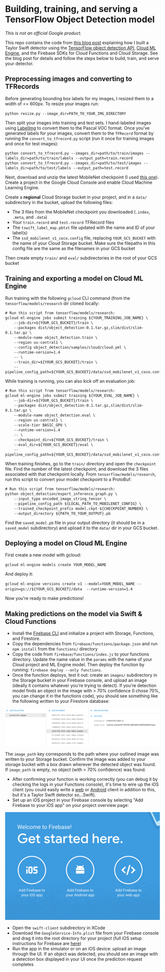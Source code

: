 Building, training, and serving a TensorFlow Object Detection model
===================================================================

*This is not an official Google product.*

This repo contains the code from [this blog post](TODO) explaining how I built a Taylor Swift detector using the [TensorFlow object detection API](https://github.com/tensorflow/models/tree/master/research/object_detection), [Cloud ML Engine](http://cloud.google.com/ml-engine), and the Firebase SDKs for Cloud Functions and Cloud Storage. See the blog post for details and follow the steps below to build, train, and serve your detector.

## Preprocessing images and converting to TFRecords

Before generating bounding box labels for my images, I resized them to a width of <= 600px. To resize your images run:

`python resize.py --image_dir=PATH_TO_YOUR_IMG_DIRECTORY`

Then split your images into training and test sets. I hand-labeled images using [LabelImg](https://github.com/tzutalin/labelImg) to convert them to the Pascal VOC format. Once you've generated labels for your images, convert them to the `TFRecord` format by running the `convert_to_tfrecord.py` script (run it once for training images and once for test images):

```
python convert_to_tfrecord.py --images_dir=path/to/train/images --labels_dir=path/to/train/labels --output_path=train.record
python convert_to_tfrecord.py --images_dir=path/to/test/images --labels_dir=path/to/test/labels --output_path=test.record
```

Next, download and unzip the latest MobileNet checkpoint (I used [this one](https://medium.com/r/?url=http%3A%2F%2Fdownload.tensorflow.org%2Fmodels%2Fmobilenet_v1_1.0_224_2017_06_14.tar.gz)). Create a project in the Google Cloud Console and enable Cloud Machine Learning Engine.

Create a **regional** Cloud Storage bucket in your project, and in a `data/` subdirectory in the bucket, upload the following files:
* The 3 files from the MobileNet checkpoint you downloaded (`.index`, `.meta`, and `.data`)
* Your `train.record` and `test.record` TFRecord files
* The `tswift_label_map.pbtxt` file updated with the name and ID of your label(s)
* The `ssd_mobilenet_v1_coco.config` file, replacing `YOUR_GCS_BUCKET` with the name of your Cloud Storage bucket. Make sure the filepaths in this config file are the same as the filenames in your GCS bucket

Then create empty `train/` and `eval/` subdirectories in the root of your GCS bucket

## Training and exporting a model on Cloud ML Engine

Run training with the following `gcloud` CLI command (from the `tensorflow/models/research` dir cloned locally:
```
# Run this script from tensorflow/models/research: 
gcloud ml-engine jobs submit training ${YOUR_TRAINING_JOB_NAME} \
    --job-dir=${YOUR_GCS_BUCKET}/train \
    --packages dist/object_detection-0.1.tar.gz,slim/dist/slim-0.1.tar.gz \
    --module-name object_detection.train \
    --region us-central1 \
    --config object_detection/samples/cloud/cloud.yml \
    --runtime-version=1.4
    -- \
    --train_dir=${YOUR_GCS_BUCKET}/train \
    --pipeline_config_path=${YOUR_GCS_BUCKET}/data/ssd_mobilenet_v1_coco.config
```

While training is running, you can also kick off an evaluation job:
```
# Run this script from tensorflow/models/research: 
gcloud ml-engine jobs submit training ${YOUR_EVAL_JOB_NAME} \
    --job-dir=${YOUR_GCS_BUCKET}/train \
    --packages dist/object_detection-0.1.tar.gz,slim/dist/slim-0.1.tar.gz \
    --module-name object_detection.eval \
    --region us-central1 \
    --scale-tier BASIC_GPU \
    --runtime-version=1.4
    -- \
    --checkpoint_dir=${YOUR_GCS_BUCKET}/train \
    --eval_dir=${YOUR_GCS_BUCKET}/eval \
    --pipeline_config_path=${YOUR_GCS_BUCKET}/data/ssd_mobilenet_v1_coco.config
```

When training finishes, go to the `train/` directory and open the `checkpoint` file. Find the number of the latest checkpoint, and download the 3 files associated with that checkpoint locally. From `tensorflow/models/research`, run this script to convert your model checkpoint to a ProtoBuf:

```
# Run this script from tensorflow/models/research: 
python object_detection/export_inference_graph.py \
    --input_type encoded_image_string_tensor \
    --pipeline_config_path ${LOCAL_PATH_TO_MOBILENET_CONFIG} \
    --trained_checkpoint_prefix model.ckpt-${CHECKPOINT_NUMBER} \
    --output_directory ${PATH_TO_YOUR_OUTPUT}.pb
```

Find the `saved_model.pb` file in your output directory (it should be in a `saved_model` subdirectory) and upload it to the `data/` dir in your GCS bucket.

## Deploying a model on Cloud ML Engine

First create a new model with gcloud:

`gcloud ml-engine models create YOUR_MODEL_NAME`

And deploy it:

`gcloud ml-engine versions create v1 --model=YOUR_MODEL_NAME --origin=gs://${YOUR_GCS_BUCKET}/data  --runtime-version=1.4`

Now you're ready to make predictions!

## Making predictions on the model via Swift & Cloud Functions

* Install the [Firebase CLI](https://firebase.google.com/docs/cli/) and initialize a project with Storage, Functions, and Firestore. 
* Copy the dependencies from `firebase/functions/package.json` and run `npm install` from the `functions/` directory
* Copy the code from `firebase/functions/index.js` to your functions directory. Update the name value in the `params` with the name of your Cloud project and ML Engine model. Then deploy the function by running: `firebase deploy --only functions`. 
* Once the function deploys, test it out: create an `images/` subdirectory in the Storage bucket in your Firebase console, and upload an image (ideally it contains whatever you're trying to detect). If you're detection model finds an object in the image with > 70% confidence (I chose 70%, you can change it in the functions code), you should see something like the following written to your Firestore database:

![Firestore screenshot](/screenshots/firestore-detection.png)

The `image_path` key corresponds to the path where your outlined image was written to your Storage bucket. Confirm the image was added to your storage bucket with a box drawn wherever the detected object was found. If `image_path` is empty, no object (with > 70% confidence) was found.
* After confirming your function is working correctly (you can debug it by checking the logs in your Functions console), it's time to wire up the iOS client (you could easily write a [web](https://firebase.google.com/docs/web/setup) or [Android](https://firebase.google.com/docs/android/setup) client in addition to this, but it's a Taylor Swift detector so...Swift).
* Set up an iOS project in your Firebase console by selecting "Add Firebase to your iOS app" on your project overview page:

![Overview screenshot](/screenshots/select-ios.png)

* Open the `swift-client` subdirectory in XCode
* Download the `GoogleService-Info.plist` file from your Firebase console and drag it into the root directory for your project (full iOS setup instructions for Firebase are [here](https://firebase.google.com/docs/ios/setup))
* Run the app in the simulator or on an iOS device: upload an image through the UI. If an object was detected, you should see an image with a detection box displayed in your UI once the prediction request completes


